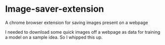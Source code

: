 # Image-saver-extension
A chrome browser extension for saving images present on a webpage

I needed to download some quick images off a webpage as data for training a model on a sample idea. So I whipped this up.
